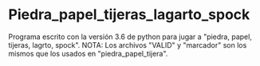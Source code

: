 # Piedra_papel_tijeras_lagarto_spock
Programa escrito con la versión 3.6 de python para jugar a "piedra, papel, tijeras, lagrto, spock".
NOTA: Los archivos "VALID" y "marcador" son los mismos que los usados en "piedra_papel_tijera".
